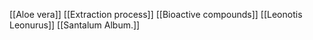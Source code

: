 [[Aloe vera]]
[[Extraction process]]
[[Bioactive compounds]]
[[Leonotis Leonurus]]
[[Santalum Album.]]
